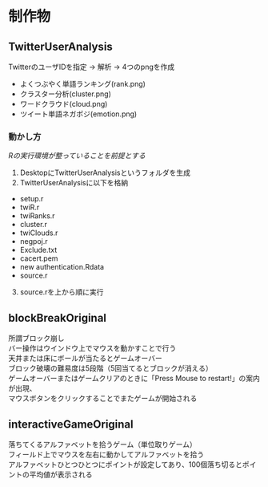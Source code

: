 # 制作物　　


## TwitterUserAnalysis  
TwitterのユーザIDを指定 → 解析 → 4つのpngを作成
* よくつぶやく単語ランキング(rank.png)  
* クラスター分析(cluster.png)  
* ワードクラウド(cloud.png)  
* ツイート単語ネガポジ(emotion.png)  
### 動かし方
*Rの実行環境が整っていることを前提とする*
1. DesktopにTwitterUserAnalysisというフォルダを生成
2. TwitterUserAnalysisに以下を格納
  * setup.r
  * twiR.r
  * twiRanks.r
  * cluster.r
  * twiClouds.r
  * negpoj.r
  * Exclude.txt
  * cacert.pem
  * new authentication.Rdata
  * source.r  
3. source.rを上から順に実行  
  

## blockBreakOriginal
所謂ブロック崩し  
バー操作はウインドウ上でマウスを動かすことで行う  
天井または床にボールが当たるとゲームオーバー  
ブロック破壊の難易度は5段階（5回当てるとブロックが消える）  
ゲームオーバーまたはゲームクリアのときに「Press Mouse to restart!」の案内が出現、  
マウスボタンをクリックすることでまたゲームが開始される  
  
  
## interactiveGameOriginal
落ちてくるアルファベットを拾うゲーム（単位取りゲーム）  
フィールド上でマウスを左右に動かしてアルファベットを拾う  
アルファベットひとつひとつにポイントが設定してあり、100個落ち切るとポイントの平均値が表示される  
